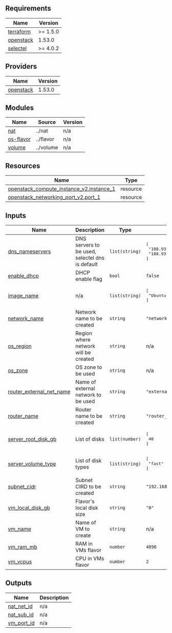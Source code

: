 ## Requirements

| Name | Version |
|------|---------|
| <a name="requirement_terraform"></a> [terraform](#requirement\_terraform) | >= 1.5.0 |
| <a name="requirement_openstack"></a> [openstack](#requirement\_openstack) | 1.53.0 |
| <a name="requirement_selectel"></a> [selectel](#requirement\_selectel) | >= 4.0.2 |

## Providers

| Name | Version |
|------|---------|
| <a name="provider_openstack"></a> [openstack](#provider\_openstack) | 1.53.0 |

## Modules

| Name | Source | Version |
|------|--------|---------|
| <a name="module_nat"></a> [nat](#module\_nat) | ../nat | n/a |
| <a name="module_os-flavor"></a> [os-flavor](#module\_os-flavor) | ../flavor | n/a |
| <a name="module_volume"></a> [volume](#module\_volume) | ../volume | n/a |

## Resources

| Name | Type |
|------|------|
| [openstack_compute_instance_v2.instance_1](https://registry.terraform.io/providers/terraform-provider-openstack/openstack/1.53.0/docs/resources/compute_instance_v2) | resource |
| [openstack_networking_port_v2.port_1](https://registry.terraform.io/providers/terraform-provider-openstack/openstack/1.53.0/docs/resources/networking_port_v2) | resource |

## Inputs

| Name | Description | Type | Default | Required |
|------|-------------|------|---------|:--------:|
| <a name="input_dns_nameservers"></a> [dns\_nameservers](#input\_dns\_nameservers) | DNS servers to be used, selectel dns is default | `list(string)` | <pre>[<br>  "188.93.16.19",<br>  "188.93.17.19"<br>]</pre> | no |
| <a name="input_enable_dhcp"></a> [enable\_dhcp](#input\_enable\_dhcp) | DHCP enable flag | `bool` | `false` | no |
| <a name="input_image_name"></a> [image\_name](#input\_image\_name) | n/a | `list(string)` | <pre>[<br>  "Ubuntu 20.04 LTS 64-bit"<br>]</pre> | no |
| <a name="input_network_name"></a> [network\_name](#input\_network\_name) | Network name to be created | `string` | `"network_1"` | no |
| <a name="input_os_region"></a> [os\_region](#input\_os\_region) | Region where network will be created | `string` | n/a | yes |
| <a name="input_os_zone"></a> [os\_zone](#input\_os\_zone) | OS zone to be used | `string` | n/a | yes |
| <a name="input_router_external_net_name"></a> [router\_external\_net\_name](#input\_router\_external\_net\_name) | Name of external network to be used | `string` | `"external-network"` | no |
| <a name="input_router_name"></a> [router\_name](#input\_router\_name) | Router name to be created | `string` | `"router_1"` | no |
| <a name="input_server_root_disk_gb"></a> [server\_root\_disk\_gb](#input\_server\_root\_disk\_gb) | List of disks | `list(number)` | <pre>[<br>  40<br>]</pre> | no |
| <a name="input_server_volume_type"></a> [server\_volume\_type](#input\_server\_volume\_type) | List of disk types | `list(string)` | <pre>[<br>  "fast"<br>]</pre> | no |
| <a name="input_subnet_cidr"></a> [subnet\_cidr](#input\_subnet\_cidr) | Subnet CIRD to be created | `string` | `"192.168.0.0/24"` | no |
| <a name="input_vm_local_disk_gb"></a> [vm\_local\_disk\_gb](#input\_vm\_local\_disk\_gb) | Flavor's local disk size | `string` | `"0"` | no |
| <a name="input_vm_name"></a> [vm\_name](#input\_vm\_name) | Name of VM to create | `string` | n/a | yes |
| <a name="input_vm_ram_mb"></a> [vm\_ram\_mb](#input\_vm\_ram\_mb) | RAM in VMs flavor | `number` | `4096` | no |
| <a name="input_vm_vcpus"></a> [vm\_vcpus](#input\_vm\_vcpus) | CPU in VMs flavor | `number` | `2` | no |

## Outputs

| Name | Description |
|------|-------------|
| <a name="output_nat_net_id"></a> [nat\_net\_id](#output\_nat\_net\_id) | n/a |
| <a name="output_nat_sub_id"></a> [nat\_sub\_id](#output\_nat\_sub\_id) | n/a |
| <a name="output_vm_port_id"></a> [vm\_port\_id](#output\_vm\_port\_id) | n/a |
